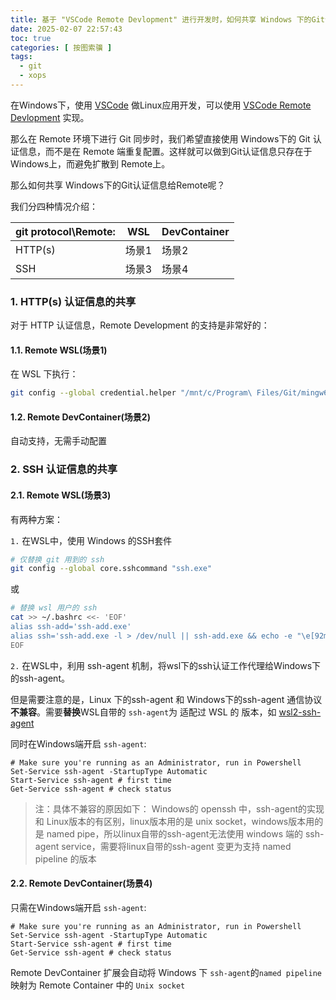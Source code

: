 ```yaml
---
title: 基于 "VSCode Remote Devlopment" 进行开发时，如何共享 Windows 下的Git认证信息给Remote
date: 2025-02-07 22:57:43
toc: true
categories: [ 按图索骥 ]
tags:
  - git
  - xops
---
```


在Windows下，使用 [VSCode](https://code.visualstudio.com/) 做Linux应用开发，可以使用 [VSCode Remote Devlopment](https://marketplace.visualstudio.com/items?itemName=ms-vscode-remote.vscode-remote-extensionpack) 实现。

那么在 Remote 环境下进行 Git 同步时，我们希望直接使用 Windows下的 Git 认证信息，而不是在 Remote 端重复配置。这样就可以做到Git认证信息只存在于Windows上，而避免扩散到 Remote上。

那么如何共享 Windows下的Git认证信息给Remote呢？
<!-- more -->

我们分四种情况介绍：

| git protocol\Remote: | WSL | DevContainer |
|---|---|---|
| HTTP(s) | 场景1 | 场景2 |
| SSH | 场景3 | 场景4 |

### 1. HTTP(s) 认证信息的共享

对于 HTTP 认证信息，Remote Development 的支持是非常好的：

#### 1.1. Remote WSL(场景1)

在 WSL 下执行：

```bash
git config --global credential.helper "/mnt/c/Program\ Files/Git/mingw64/bin/git-credential-manager.exe"
```

#### 1.2. Remote DevContainer(场景2)

自动支持，无需手动配置

### 2. SSH 认证信息的共享

#### 2.1. Remote WSL(场景3)

有两种方案：

`1.` 在WSL中，使用 Windows 的SSH套件

```bash
# 仅替换 git 用到的 ssh
git config --global core.sshcommand "ssh.exe"
```
或
```bash
# 替换 wsl 用户的 ssh
cat >> ~/.bashrc <<- 'EOF'
alias ssh-add='ssh-add.exe'
alias ssh='ssh-add.exe -l > /dev/null || ssh-add.exe && echo -e "\e[92mssh-key(s) are now available in your ssh-agent until you lock your windows machine! \n \e[0m" && ssh.exe'
EOF
```

`2.` 在WSL中，利用 ssh-agent 机制，将wsl下的ssh认证工作代理给Windows下的ssh-agent。

但是需要注意的是，Linux 下的ssh-agent 和 Windows下的ssh-agent 通信协议**不兼容**。需要**替换**WSL自带的 `ssh-agent`为 适配过 WSL 的 版本，如 [wsl2-ssh-agent](https://github.com/mame/wsl2-ssh-agent)

同时在Windows端开启 `ssh-agent`:

```pwsh
# Make sure you're running as an Administrator, run in Powershell
Set-Service ssh-agent -StartupType Automatic
Start-Service ssh-agent # first time
Get-Service ssh-agent # check status
```

> 注：具体不兼容的原因如下：
> Windows的 openssh 中，ssh-agent的实现 和 Linux版本的有区别，linux版本用的是 unix socket，windows版本用的是 named pipe，所以linux自带的ssh-agent无法使用 windows 端的 ssh-agent service，需要将linux自带的ssh-agent 变更为支持 named pipeline 的版本

#### 2.2. Remote DevContainer(场景4)

只需在Windows端开启 `ssh-agent`:

```pwsh
# Make sure you're running as an Administrator, run in Powershell
Set-Service ssh-agent -StartupType Automatic
Start-Service ssh-agent # first time
Get-Service ssh-agent # check status
```

Remote DevContainer 扩展会自动将 Windows 下 `ssh-agent`的`named pipeline`映射为 Remote Container 中的 `Unix socket`

